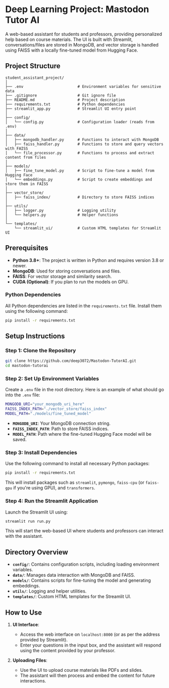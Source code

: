 # Deep Learning Project: Mastodon Tutor AI

A web-based assistant for students and professors, providing personalized help based on course materials. The UI is built with Streamlit, conversations/files are stored in MongoDB, and vector storage is handled using FAISS with a locally fine-tuned model from Hugging Face.

## Project Structure

```
student_assistant_project/
│
├── .env                        # Environment variables for sensitive data
├── .gitignore                  # Git ignore file
├── README.md                   # Project description
├── requirements.txt            # Python dependencies
├── streamlit_app.py            # Streamlit UI entry point
│
├── config/
│   └── config.py               # Configuration loader (reads from .env)
│
├── data/
│   ├── mongodb_handler.py      # Functions to interact with MongoDB
│   ├── faiss_handler.py        # Functions to store and query vectors with FAISS
│   └── file_processor.py       # Functions to process and extract content from files
│
├── models/
│   ├── fine_tune_model.py      # Script to fine-tune a model from Hugging Face
│   └── embeddings.py           # Script to create embeddings and store them in FAISS
│
├── vector_store/
│   ├── faiss_index/            # Directory to store FAISS indices
│
├── utils/
│   ├── logger.py               # Logging utility
│   └── helpers.py              # Helper functions
│
└── templates/
    └── streamlit_ui/           # Custom HTML templates for Streamlit UI
```

## Prerequisites

- **Python 3.8+**: The project is written in Python and requires version 3.8 or newer.
- **MongoDB**: Used for storing conversations and files.
- **FAISS**: For vector storage and similarity search.
- **CUDA (Optional)**: If you plan to run the models on GPU.

### Python Dependencies

All Python dependencies are listed in the `requirements.txt` file. Install them using the following command:

```sh
pip install -r requirements.txt
```

## Setup Instructions

### Step 1: Clone the Repository

```sh
git clone https://github.com/deep3072/Mastodon-TutorAI.git
cd mastodon-tutorai
```

### Step 2: Set Up Environment Variables

Create a `.env` file in the root directory. Here is an example of what should go into the `.env` file:

```sh
MONGODB_URI="your_mongodb_uri_here"
FAISS_INDEX_PATH="./vector_store/faiss_index"
MODEL_PATH="./models/fine_tuned_model"
```

- **`MONGODB_URI`**: Your MongoDB connection string.
- **`FAISS_INDEX_PATH`**: Path to store FAISS indices.
- **`MODEL_PATH`**: Path where the fine-tuned Hugging Face model will be saved.

### Step 3: Install Dependencies

Use the following command to install all necessary Python packages:

```sh
pip install -r requirements.txt
```

This will install packages such as `streamlit`, `pymongo`, `faiss-cpu` (or `faiss-gpu` if you're using GPU), and `transformers`.

### Step 4: Run the Streamlit Application

Launch the Streamlit UI using:

```sh
streamlit run run.py
```

This will start the web-based UI where students and professors can interact with the assistant.

## Directory Overview

- **`config/`**: Contains configuration scripts, including loading environment variables.
- **`data/`**: Manages data interaction with MongoDB and FAISS.
- **`models/`**: Contains scripts for fine-tuning the model and generating embeddings.
- **`utils/`**: Logging and helper utilities.
- **`templates/`**: Custom HTML templates for the Streamlit UI.

## How to Use

1. **UI Interface**:
   - Access the web interface on `localhost:8000` (or as per the address provided by Streamlit).
   - Enter your questions in the input box, and the assistant will respond using the content provided by your professor.

2. **Uploading Files**:
   - Use the UI to upload course materials like PDFs and slides.
   - The assistant will then process and embed the content for future interactions.


